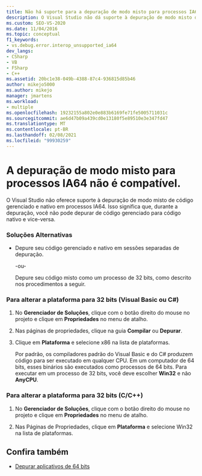 ```yaml
---
title: Não há suporte para a depuração de modo misto para processos IA64
description: O Visual Studio não dá suporte à depuração de modo misto de código gerenciado e nativo em processos IA64 (Itanium). Consulte este artigo para obter soluções alternativas.
ms.custom: SEO-VS-2020
ms.date: 11/04/2016
ms.topic: conceptual
f1_keywords:
- vs.debug.error.interop_unsupported_ia64
dev_langs:
- CSharp
- VB
- FSharp
- C++
ms.assetid: 20bc1e38-049b-4388-87c4-936815d85b46
author: mikejo5000
ms.author: mikejo
manager: jmartens
ms.workload:
- multiple
ms.openlocfilehash: 19232155a802e0e883b6169fe71fe5005711031c
ms.sourcegitcommit: ae6d47b09a439cd0e13180f5e89510e3e347fd47
ms.translationtype: MT
ms.contentlocale: pt-BR
ms.lasthandoff: 02/08/2021
ms.locfileid: "99930259"
---
```

# <a name="mixed-mode-debugging-for-ia64-processes-is-unsupported"></a>A depuração de modo misto para processos IA64 não é compatível.
O Visual Studio não oferece suporte à depuração de modo misto de código gerenciado e nativo em processos IA64. Isso significa que, durante a depuração, você não pode depurar de código gerenciado para código nativo e vice-versa.

### <a name="workarounds"></a>Soluções Alternativas

- Depure seu código gerenciado e nativo em sessões separadas de depuração.

     -ou-

     Depure seu código misto como um processo de 32 bits, como descrito nos procedimentos a seguir.

### <a name="to-change-the-platform-to-32-bit-visual-basic-or-c"></a>Para alterar a plataforma para 32 bits (Visual Basic ou C#)

1. No **Gerenciador de Soluções**, clique com o botão direito do mouse no projeto e clique em **Propriedades** no menu de atalho.

2. Nas páginas de propriedades, clique na guia **Compilar** ou **Depurar**.

3. Clique em **Plataforma** e selecione x86 na lista de plataformas.

     Por padrão, os compiladores padrão do Visual Basic e do C# produzem código para ser executado em qualquer CPU. Em um computador de 64 bits, esses binários são executados como processos de 64 bits. Para executar em um processo de 32 bits, você deve escolher **Win32** e não **AnyCPU**.

### <a name="to-change-the-platform-to-32-bit-cc"></a>Para alterar a plataforma para 32 bits (C/C++)

1. No **Gerenciador de Soluções**, clique com o botão direito do mouse no projeto e clique em **Propriedades** no menu de atalho.

2. Nas Páginas de Propriedades, clique em **Plataforma** e selecione Win32 na lista de plataformas.

## <a name="see-also"></a>Confira também
- [Depurar aplicativos de 64 bits](../debugger/debug-64-bit-applications.md)
